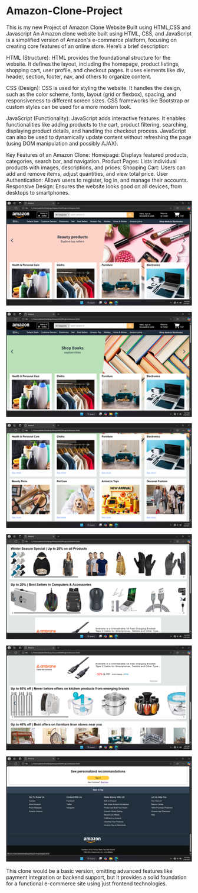# Amazon-Clone-Project
This is my new Project of Amazon Clone Website Built using HTML,CSS and Javascript
An Amazon clone website built using HTML, CSS, and JavaScript is a simplified version of Amazon's e-commerce platform, focusing on creating core features of an online store. Here’s a brief description:

HTML (Structure): HTML provides the foundational structure for the website. It defines the layout, including the homepage, product listings, shopping cart, user profile, and checkout pages. It uses elements like div, header, section, footer, nav, and others to organize content.

CSS (Design): CSS is used for styling the website. It handles the design, such as the color scheme, fonts, layout (grid or flexbox), spacing, and responsiveness to different screen sizes. CSS frameworks like Bootstrap or custom styles can be used for a more modern look.

JavaScript (Functionality): JavaScript adds interactive features. It enables functionalities like adding products to the cart, product filtering, searching, displaying product details, and handling the checkout process. JavaScript can also be used to dynamically update content without refreshing the page (using DOM manipulation and possibly AJAX).

Key Features of an Amazon Clone:
Homepage: Displays featured products, categories, search bar, and navigation.
Product Pages: Lists individual products with images, descriptions, and prices.
Shopping Cart: Users can add and remove items, adjust quantities, and view total price.
User Authentication: Allows users to register, log in, and manage their accounts.
Responsive Design: Ensures the website looks good on all devices, from desktops to smartphones.

![image alt](https://github.com/Koustubh84/Amazon-Clone-Project/blob/6c1910e840dde2d12ae95893194ba02d8df007db/Hero-Section.png)

![image alt](https://github.com/Koustubh84/Amazon-Clone-Project/blob/main/Hero-Section%202.png)

![image alt](https://github.com/Koustubh84/Amazon-Clone-Project/blob/main/Shopping%201.png)

![image alt](https://github.com/Koustubh84/Amazon-Clone-Project/blob/main/Shopping%202.png)

![image alt](https://github.com/Koustubh84/Amazon-Clone-Project/blob/main/Shopping%203.png)

![image alt](https://github.com/Koustubh84/Amazon-Clone-Project/blob/main/Foot-Panel.png)

This clone would be a basic version, omitting advanced features like payment integration or backend support, but it provides a solid foundation for a functional e-commerce site using just frontend technologies.
